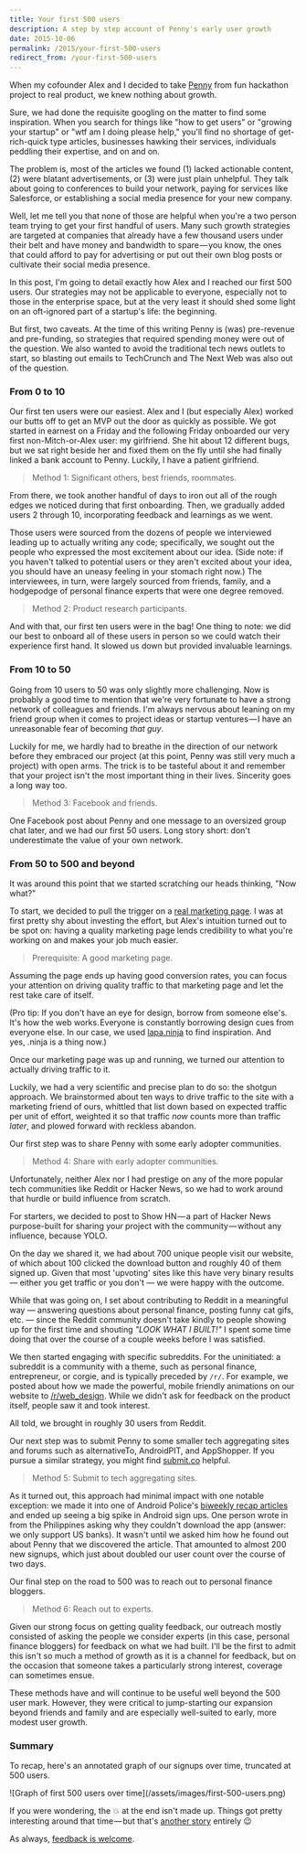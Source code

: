 ```yaml
---
title: Your first 500 users
description: A step by step account of Penny's early user growth
date: 2015-10-06
permalink: /2015/your-first-500-users
redirect_from: /your-first-500-users
---
```


When my cofounder Alex and I decided to take [Penny](https://www.pennyapp.io/) from fun hackathon project to real product, we knew nothing about growth.

Sure, we had done the requisite googling on the matter to find some inspiration. When you search for things like "how to get users" or "growing your startup" or "wtf am I doing please help," you'll find no shortage of get-rich-quick type articles, businesses hawking their services, individuals peddling their expertise, and on and on.

The problem is, most of the articles we found (1) lacked actionable content, (2) were blatant advertisements, or (3) were just plain unhelpful. They talk about going to conferences to build your network, paying for services like Salesforce, or establishing a social media presence for your new company.

Well, let me tell you that none of those are helpful when you're a two person team trying to get your first handful of users. Many such growth strategies are targeted at companies that already have a few thousand users under their belt and have money and bandwidth to spare — you know, the ones that could afford to pay for advertising or put out their own blog posts or cultivate their social media presence.

In this post, I'm going to detail exactly how Alex and I reached our first 500 users. Our strategies may not be applicable to everyone, especially not to those in the enterprise space, but at the very least it should shed some light on an oft-ignored part of a startup's life: the beginning.

But first, two caveats. At the time of this writing Penny is (was) pre-revenue and pre-funding, so strategies that required spending money were out of the question. We also wanted to avoid the traditional tech news outlets to start, so blasting out emails to TechCrunch and The Next Web was also out of the question.

### From 0 to 10

Our first ten users were our easiest. Alex and I (but especially Alex) worked our butts off to get an MVP out the door as quickly as possible. We got started in earnest on a Friday and the following Friday onboarded our very first non-Mitch-or-Alex user: my girlfriend. She hit about 12 different bugs, but we sat right beside her and fixed them on the fly until she had finally linked a bank account to Penny. Luckily, I have a patient girlfriend.

> Method 1: Significant others, best friends, roommates.

From there, we took another handful of days to iron out all of the rough edges we noticed during that first onboarding. Then, we gradually added users 2 through 10, incorporating feedback and learnings as we went.

Those users were sourced from the dozens of people we interviewed leading up to actually writing any code; specifically, we sought out the people who expressed the most excitement about our idea. (Side note: if you haven't talked to potential users or they aren't excited about your idea, you should have an uneasy feeling in your stomach right now.) The interviewees, in turn, were largely sourced from friends, family, and a hodgepodge of personal finance experts that were one degree removed.

> Method 2: Product research participants.

And with that, our first ten users were in the bag! One thing to note: we did our best to onboard all of these users in person so we could watch their experience first hand. It slowed us down but provided invaluable learnings.

### From 10 to 50

Going from 10 users to 50 was only slightly more challenging. Now is probably a good time to mention that we're very fortunate to have a strong network of colleagues and friends. I'm always nervous about leaning on my friend group when it comes to project ideas or startup ventures — I have an unreasonable fear of becoming _that guy_.

Luckily for me, we hardly had to breathe in the direction of our network before they embraced our project (at this point, Penny was still very much a project) with open arms. The trick is to be tasteful about it and remember that your project isn't the most important thing in their lives. Sincerity goes a long way too.

> Method 3: Facebook and friends.

One Facebook post about Penny and one message to an oversized group chat later, and we had our first 50 users. Long story short: don't underestimate the value of your own network.

### From 50 to 500 and beyond

It was around this point that we started scratching our heads thinking, "Now what?"

To start, we decided to pull the trigger on a [real marketing page](https://web.archive.org/web/20151019044322/https://www.pennyapp.io/). I was at first pretty shy about investing the effort, but Alex's intuition turned out to be spot on: having a quality marketing page lends credibility to what you're working on and makes your job much easier.

> Prerequisite: A good marketing page.

Assuming the page ends up having good conversion rates, you can focus your attention on driving quality traffic to that marketing page and let the rest take care of itself.

(Pro tip: If you don't have an eye for design, borrow from someone else's. It's how the web works. Everyone is constantly borrowing design cues from everyone else. In our case, we used [lapa.ninja](http://lapa.ninja/) to find inspiration. And yes, .ninja is a thing now.)

Once our marketing page was up and running, we turned our attention to actually driving traffic to it.

Luckily, we had a very scientific and precise plan to do so: the shotgun approach. We brainstormed about ten ways to drive traffic to the site with a marketing friend of ours, whittled that list down based on expected traffic per unit of effort, weighted it so that traffic _now_ counts more than traffic _later_, and plowed forward with reckless abandon.

Our first step was to share Penny with some early adopter communities.

> Method 4: Share with early adopter communities.

Unfortunately, neither Alex nor I had prestige on any of the more popular tech communities like Reddit or Hacker News, so we had to work around that hurdle or build influence from scratch.

For starters, we decided to post to Show HN — a part of Hacker News purpose-built for sharing your project with the community — without any influence, because YOLO.

On the day we shared it, we had about 700 unique people visit our website, of which about 100 clicked the download button and roughly 40 of them signed up. Given that most 'upvoting' sites like this have very binary results — either you get traffic or you don't — we were happy with the outcome.

While that was going on, I set about contributing to Reddit in a meaningful way — answering questions about personal finance, posting funny cat gifs, etc. — since the Reddit community doesn't take kindly to people showing up for the first time and shouting _"LOOK WHAT I BUILT!"_ I spent some time doing that over the course of a couple weeks before I was satisfied.

We then started engaging with specific subreddits. For the uninitiated: a subreddit is a community with a theme, such as personal finance, entrepreneur, or corgie, and is typically preceded by `/r/`. For example, we posted about how we made the powerful, mobile friendly animations on our website to [/r/web\_design](https://www.reddit.com/r/web_design/comments/3gw1i9/finally_mobile_friendly_nongif_animations/). While we didn't ask for feedback on the product itself, people saw it and took interest.

All told, we brought in roughly 30 users from Reddit.

Our next step was to submit Penny to some smaller tech aggregating sites and forums such as alternativeTo, AndroidPIT, and AppShopper. If you pursue a similar strategy, you might find [submit.co](http://submit.co/) helpful.

> Method 5: Submit to tech aggregating sites.

As it turned out, this approach had minimal impact with one notable exception: we made it into one of Android Police's [biweekly recap articles](http://www.androidpolice.com/2015/08/10/19-new-and-notable-and-1-wtf-android-apps-from-the-last-2-weeks-72815-81015/) and ended up seeing a big spike in Android sign ups. One person wrote in from the Philippines asking why they couldn't download the app (answer: we only support US banks). It wasn't until we asked him how he found out about Penny that we discovered the article. That amounted to almost 200 new signups, which just about doubled our user count over the course of two days.

Our final step on the road to 500 was to reach out to personal finance bloggers.

> Method 6: Reach out to experts.

Given our strong focus on getting quality feedback, our outreach mostly consisted of asking the people we consider experts (in this case, personal finance bloggers) for feedback on what we had built. I'll be the first to admit this isn't so much a method of growth as it is a channel for feedback, but on the occasion that someone takes a particularly strong interest, coverage can sometimes ensue.

These methods have and will continue to be useful well beyond the 500 user mark. However, they were critical to jump-starting our expansion beyond friends and family and are especially well-suited to early, more modest user growth.

### Summary

To recap, here's an annotated graph of our signups over time, truncated at 500 users.

<span class="center">
![Graph of first 500 users over time](/assets/images/first-500-users.png)
</span>

If you were wondering, the 💥 at the end isn't made up. Things got pretty interesting around that time — but that's [another story](/2015/launching-on-product-hunt) entirely 😉

As always, [feedback is welcome](https://mitchjlee.com/).
